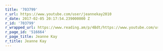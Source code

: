 ```yaml
---
title: '703799'
r_url: https://www.youtube.com/user/jeannekay2010
r_date: 2017-02-05 20:17:54.239000000 Z
r_id: '703799'
r_wrapped_url: https://www.reading.am/p/4Bdt/https://www.youtube.com/user/jeannekay2010
r_page_id: '516664'
r_page_title: Jeanne Kay
r_title: Jeanne Kay
---
```


